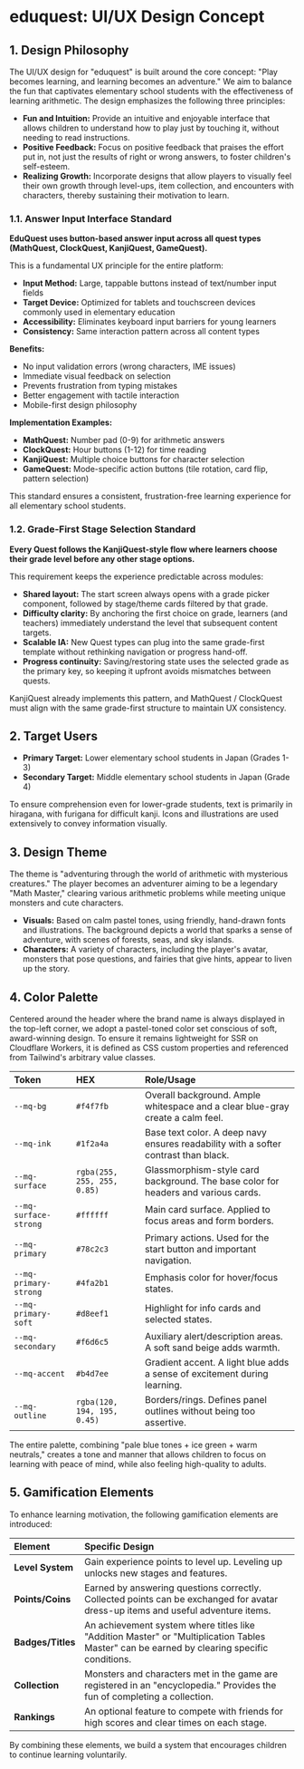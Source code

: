 # eduquest: UI/UX Design Concept

## 1. Design Philosophy

The UI/UX design for "eduquest" is built around the core concept: "Play becomes learning, and learning becomes an adventure." We aim to balance the fun that captivates elementary school students with the effectiveness of learning arithmetic. The design emphasizes the following three principles:

- **Fun and Intuition:** Provide an intuitive and enjoyable interface that allows children to understand how to play just by touching it, without needing to read instructions.
- **Positive Feedback:** Focus on positive feedback that praises the effort put in, not just the results of right or wrong answers, to foster children's self-esteem.
- **Realizing Growth:** Incorporate designs that allow players to visually feel their own growth through level-ups, item collection, and encounters with characters, thereby sustaining their motivation to learn.

### 1.1. Answer Input Interface Standard

**EduQuest uses button-based answer input across all quest types (MathQuest, ClockQuest, KanjiQuest, GameQuest).**

This is a fundamental UX principle for the entire platform:

- **Input Method:** Large, tappable buttons instead of text/number input fields
- **Target Device:** Optimized for tablets and touchscreen devices commonly used in elementary education
- **Accessibility:** Eliminates keyboard input barriers for young learners
- **Consistency:** Same interaction pattern across all content types

**Benefits:**

- No input validation errors (wrong characters, IME issues)
- Immediate visual feedback on selection
- Prevents frustration from typing mistakes
- Better engagement with tactile interaction
- Mobile-first design philosophy

**Implementation Examples:**

- **MathQuest:** Number pad (0-9) for arithmetic answers
- **ClockQuest:** Hour buttons (1-12) for time reading
- **KanjiQuest:** Multiple choice buttons for character selection
- **GameQuest:** Mode-specific action buttons (tile rotation, card flip, pattern selection)

This standard ensures a consistent, frustration-free learning experience for all elementary school students.

### 1.2. Grade-First Stage Selection Standard

**Every Quest follows the KanjiQuest-style flow where learners choose their grade level before any other stage options.**

This requirement keeps the experience predictable across modules:

- **Shared layout:** The start screen always opens with a grade picker component, followed by stage/theme cards filtered by that grade.
- **Difficulty clarity:** By anchoring the first choice on grade, learners (and teachers) immediately understand the level that subsequent content targets.
- **Scalable IA:** New Quest types can plug into the same grade-first template without rethinking navigation or progress hand-off.
- **Progress continuity:** Saving/restoring state uses the selected grade as the primary key, so keeping it upfront avoids mismatches between quests.

KanjiQuest already implements this pattern, and MathQuest / ClockQuest must align with the same grade-first structure to maintain UX consistency.

## 2. Target Users

- **Primary Target:** Lower elementary school students in Japan (Grades 1-3)
- **Secondary Target:** Middle elementary school students in Japan (Grade 4)

To ensure comprehension even for lower-grade students, text is primarily in hiragana, with furigana for difficult kanji. Icons and illustrations are used extensively to convey information visually.

## 3. Design Theme

The theme is "adventuring through the world of arithmetic with mysterious creatures." The player becomes an adventurer aiming to be a legendary "Math Master," clearing various arithmetic problems while meeting unique monsters and cute characters.

- **Visuals:** Based on calm pastel tones, using friendly, hand-drawn fonts and illustrations. The background depicts a world that sparks a sense of adventure, with scenes of forests, seas, and sky islands.
- **Characters:** A variety of characters, including the player's avatar, monsters that pose questions, and fairies that give hints, appear to liven up the story.

## 4. Color Palette

Centered around the header where the brand name is always displayed in the top-left corner, we adopt a pastel-toned color set conscious of soft, award-winning design. To ensure it remains lightweight for SSR on Cloudflare Workers, it is defined as CSS custom properties and referenced from Tailwind's arbitrary value classes.

| Token                 | HEX                         | Role/Usage                                                                          |
| :-------------------- | :-------------------------- | :---------------------------------------------------------------------------------- |
| `--mq-bg`             | `#f4f7fb`                   | Overall background. Ample whitespace and a clear blue-gray create a calm feel.      |
| `--mq-ink`            | `#1f2a4a`                   | Base text color. A deep navy ensures readability with a softer contrast than black. |
| `--mq-surface`        | `rgba(255, 255, 255, 0.85)` | Glassmorphism-style card background. The base color for headers and various cards.  |
| `--mq-surface-strong` | `#ffffff`                   | Main card surface. Applied to focus areas and form borders.                         |
| `--mq-primary`        | `#78c2c3`                   | Primary actions. Used for the start button and important navigation.                |
| `--mq-primary-strong` | `#4fa2b1`                   | Emphasis color for hover/focus states.                                              |
| `--mq-primary-soft`   | `#d8eef1`                   | Highlight for info cards and selected states.                                       |
| `--mq-secondary`      | `#f6d6c5`                   | Auxiliary alert/description areas. A soft sand beige adds warmth.                   |
| `--mq-accent`         | `#b4d7ee`                   | Gradient accent. A light blue adds a sense of excitement during learning.           |
| `--mq-outline`        | `rgba(120, 194, 195, 0.45)` | Borders/rings. Defines panel outlines without being too assertive.                  |

The entire palette, combining "pale blue tones + ice green + warm neutrals," creates a tone and manner that allows children to focus on learning with peace of mind, while also feeling high-quality to adults.

## 5. Gamification Elements

To enhance learning motivation, the following gamification elements are introduced:

| Element           | Specific Design                                                                                                                            |
| :---------------- | :----------------------------------------------------------------------------------------------------------------------------------------- |
| **Level System**  | Gain experience points to level up. Leveling up unlocks new stages and features.                                                           |
| **Points/Coins**  | Earned by answering questions correctly. Collected points can be exchanged for avatar dress-up items and useful adventure items.           |
| **Badges/Titles** | An achievement system where titles like "Addition Master" or "Multiplication Tables Master" can be earned by clearing specific conditions. |
| **Collection**    | Monsters and characters met in the game are registered in an "encyclopedia." Provides the fun of completing a collection.                  |
| **Rankings**      | An optional feature to compete with friends for high scores and clear times on each stage.                                                 |

By combining these elements, we build a system that encourages children to continue learning voluntarily.
